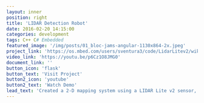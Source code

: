 ```yaml
---
layout: inner
position: right
title: 'LIDAR Detection Robot'
date: 2016-02-20 14:15:00
categories: development
tags: C++ C# Embedded
featured_image: '/img/posts/01_bloc-jams-angular-1130x864-2x.jpeg'
project_link: 'https://os.mbed.com/users/sventura3/code/LidarLitev2/wiki/LIDAR-Lite-v2-Blue-Label'
video_link: 'https://youtu.be/p6Cz1O8JMG0'
document_link: ''
button_icon: 'flask'
button_text: 'Visit Project'
button2_icon: 'youtube'
button2_text: 'Watch Demo'
lead_text: 'Created a 2-D mapping system using a LIDAR Lite v2 sensor, an mbed and stepper motor.'
---
```

